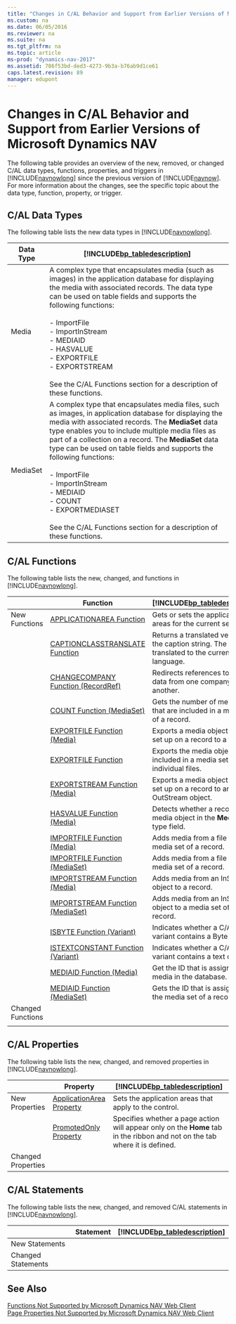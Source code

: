 ```yaml
---
title: "Changes in C/AL Behavior and Support from Earlier Versions of Microsoft Dynamics NAV"
ms.custom: na
ms.date: 06/05/2016
ms.reviewer: na
ms.suite: na
ms.tgt_pltfrm: na
ms.topic: article
ms-prod: "dynamics-nav-2017"
ms.assetid: 786f53bd-ded3-4273-9b3a-b76ab9d1ce61
caps.latest.revision: 89
manager: edupont
---
```

# Changes in C/AL Behavior and Support from Earlier Versions of Microsoft Dynamics NAV
The following table provides an overview of the new, removed, or changed C/AL data types, functions, properties, and triggers in [!INCLUDE[navnowlong](includes/navnowlong_md.md)] since the previous version of [!INCLUDE[navnow](includes/navnow_md.md)]. For more information about the changes, see the specific topic about the data type, function, property, or trigger.  
  
## C/AL Data Types  
 The following table lists the new data types in [!INCLUDE[navnowlong](includes/navnowlong_md.md)].  
  
|Data Type|[!INCLUDE[bp_tabledescription](includes/bp_tabledescription_md.md)]|  
|---------------|---------------------------------------|  
|Media|A complex type that encapsulates media \(such as images\) in the application database for displaying the media with associated records. The data type can be used on table fields and supports the following functions:<br /><br /> -   ImportFile<br />-   ImportInStream<br />-   MEDIAID<br />-   HASVALUE<br />-   EXPORTFILE<br />-   EXPORTSTREAM<br /><br /> See the C/AL Functions section for a description of these functions.|  
|MediaSet|A complex type that encapsulates media files, such as images, in application database for displaying the media with associated records. The **MediaSet** data type enables you to include multiple media files as part of a collection on a record. The **MediaSet** data type can be used on table fields and supports the following functions:<br /><br /> -   ImportFile<br />-   ImportInStream<br />-   MEDIAID<br />-   COUNT<br />-   EXPORTMEDIASET<br /><br /> See the C/AL Functions section for a description of these functions.|  
  
## C/AL Functions  
 The following table lists the new, changed, and functions in [!INCLUDE[navnowlong](includes/navnowlong_md.md)].  
  
||Function|[!INCLUDE[bp_tabledescription](includes/bp_tabledescription_md.md)]|  
|-|--------------|---------------------------------------|  
|New Functions|[APPLICATIONAREA Function](APPLICATIONAREA-Function.md)|Gets or sets the application areas for the current session.|  
||[CAPTIONCLASSTRANSLATE Function](CAPTIONCLASSTRANSLATE-Function.md)|Returns a translated version of the caption string. The string is translated to the current local language.|  
||[CHANGECOMPANY Function \(RecordRef\)](CHANGECOMPANY-Function--RecordRef-.md)|Redirects references to table data from one company to another.|  
||[COUNT Function \(MediaSet\)](COUNT-Function--MediaSet-.md)|Gets the number of media files that are included in a media set of a record.|  
||[EXPORTFILE Function \(Media\)](EXPORTFILE-Function--Media-.md)|Exports a media object that is set up on a record to a file.|  
||[EXPORTFILE Function](EXPORTFILE-Function.md)|Exports the media objects that included in a media set to individual files.|  
||[EXPORTSTREAM Function \(Media\)](EXPORTSTREAM-Function--Media-.md)|Exports a media object that is set up on a record to an OutStream object.|  
||[HASVALUE Function \(Media\)](HASVALUE-Function--Media-.md)|Detects whether a record has a media object in the **Media** data type field.|  
||[IMPORTFILE Function \(Media\)](IMPORTFILE-Function--Media-.md)|Adds media from a file to a media set of a record.|  
||[IMPORTFILE Function \(MediaSet\)](IMPORTFILE-Function--MediaSet-.md)|Adds media from a file to a media set of a record.|  
||[IMPORTSTREAM Function \(Media\)](IMPORTSTREAM-Function--Media-.md)|Adds media from an InStream object to a record.|  
||[IMPORTSTREAM Function \(MediaSet\)](IMPORTSTREAM-Function--MediaSet-.md)|Adds media from an InStream object to a media set of a record.|  
||[ISBYTE Function \(Variant\)](ISBYTE-Function--Variant-.md)|Indicates whether a C/AL variant contains a Byte variable.|  
||[ISTEXTCONSTANT Function \(Variant\)](ISTEXTCONSTANT-Function--Variant-.md)|Indicates whether a C/AL variant contains a text constant.|  
||[MEDIAID Function \(Media\)](MEDIAID-Function--Media-.md)|Get the ID that is assigned to media in the database.|  
||[MEDIAID Function \(MediaSet\)](MEDIAID-Function--MediaSet-.md)|Gets the ID that is assigned to the media set of a record.|  
|Changed Functions|||  
||||  
  
## C/AL Properties  
 The following table lists the new, changed, and removed properties in [!INCLUDE[navnowlong](includes/navnowlong_md.md)].  
  
||Property|[!INCLUDE[bp_tabledescription](includes/bp_tabledescription_md.md)]|  
|-|--------------|---------------------------------------|  
|New Properties|[ApplicationArea Property](ApplicationArea-Property.md)|Sets the application areas that apply to the control.|  
||[PromotedOnly Property](PromotedOnly-Property.md)|Specifies whether a page action will appear only on the **Home** tab in the ribbon and not on the tab where it is defined.|  
|Changed Properties|||  
  
## C/AL Statements  
 The following table lists the new, changed, and removed C/AL statements in [!INCLUDE[navnowlong](includes/navnowlong_md.md)].  
  
||Statement|[!INCLUDE[bp_tabledescription](includes/bp_tabledescription_md.md)]|  
|-|---------------|---------------------------------------|  
|New Statements|||  
|Changed Statements|||  
  
## See Also  
 [Functions Not Supported by Microsoft Dynamics NAV Web Client](Functions-Not-Supported-by-Microsoft-Dynamics-NAV-Web-Client.md)   
 [Page Properties Not Supported by Microsoft Dynamics NAV Web Client](Page-Properties-Not-Supported-by-Microsoft-Dynamics-NAV-Web-Client.md)